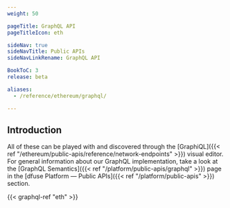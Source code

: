 ```yaml
---
weight: 50

pageTitle: GraphQL API
pageTitleIcon: eth

sideNav: true
sideNavTitle: Public APIs
sideNavLinkRename: GraphQL API

BookToC: 3
release: beta

aliases:
  - /reference/ethereum/graphql/

---
```


## Introduction

All of these can be played with and discovered through the
[GraphiQL]({{< ref "/ethereum/public-apis/reference/network-endpoints" >}}) visual editor. For general information about our GraphQL implementation,
take a look at the [GraphQL Semantics]({{< ref "/platform/public-apis/graphql" >}}) page in the [dfuse Platform &mdash; Public APIs]({{< ref "/platform/public-apis" >}})
section.

{{< graphql-ref "eth" >}}
